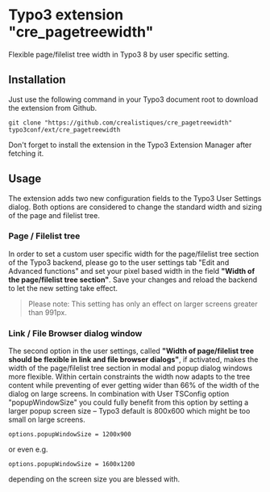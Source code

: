 # Typo3 extension "cre_pagetreewidth"
Flexible page/filelist tree width in Typo3 8 by user specific setting.


## Installation ##

Just use the following command in your Typo3 document root to download the extension from Github. 

```
git clone "https://github.com/crealistiques/cre_pagetreewidth" typo3conf/ext/cre_pagetreewidth
```

Don't forget to install the extension in the Typo3 Extension Manager after fetching it.


## Usage ##

The extension adds two new configuration fields to the Typo3 User Settings dialog. Both options are considered to change the standard width and sizing of the page and filelist tree.  

### Page / Filelist tree ###

In order to set a custom user specific width for the page/filelist tree section of the Typo3 backend, 
please go to the user settings tab "Edit and Advanced functions" and set your pixel based width in the field 
**"Width of the page/filelist tree section"**. Save your changes and reload the backend to let the new setting take effect.

> Please note: This setting has only an effect on larger screens greater than 991px.

### Link / File Browser dialog window ###
The second option in the user settings, called **"Width of page/filelist tree should be flexible in link and file browser dialogs"**, 
if activated, makes the width of the page/filelist tree section in modal and popup dialog windows more flexible. Within certain constraints 
the width now adapts to the tree content while preventing of ever getting wider than 66% of the width of the dialog on large screens. In combination with 
User TSConfig option "popupWindowSize" you could fully benefit from this option by setting a larger popup screen size – 
Typo3 default is 800x600 which might be too small on large screens.
 
```
options.popupWindowSize = 1200x900
```
or even e.g.
```
options.popupWindowSize = 1600x1200
```

depending on the screen size you are blessed with.
